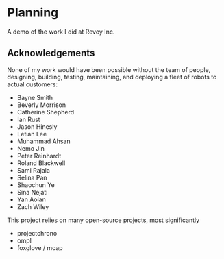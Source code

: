 # Planning

A demo of the work I did at Revoy Inc.

## Acknowledgements

None of my work would have been possible without the team of people, designing, building, testing, maintaining, and deploying a fleet of robots to actual customers:

- Bayne Smith
- Beverly Morrison
- Catherine Shepherd
- Ian Rust
- Jason Hinesly
- Letian Lee
- Muhammad Ahsan
- Nemo Jin
- Peter Reinhardt
- Roland Blackwell
- Sami Rajala
- Selina Pan
- Shaochun Ye
- Sina Nejati
- Yan Aolan
- Zach Wiley

This project relies on many open-source projects, most significantly

- projectchrono
- ompl
- foxglove / mcap

##
